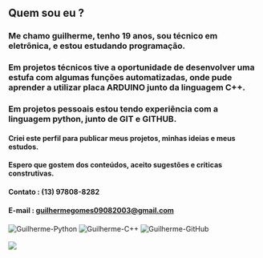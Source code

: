 ## Quem sou eu ?

### Me chamo guilherme, tenho 19 anos, sou técnico em eletrônica, e estou estudando programação.

### Em projetos técnicos tive a oportunidade de desenvolver uma estufa com algumas funções automatizadas, onde pude aprender a utilizar placa ARDUINO junto da linguagem C++.

### Em projetos pessoais estou tendo experiência com a linguagem python, junto de GIT e GITHUB.

#### Criei este perfil para publicar meus projetos, minhas ideias e meus estudos.

#### Espero que gostem dos conteúdos, aceito sugestões e criticas construtivas. 

#### Contato : (13) 97808-8282

#### E-mail : guilhermegomes09082003@gmail.com

<div>
     <img align="center" alt="Guilherme-Python"src="https://img.shields.io/badge/python-3670A0?style=for-the-badge&logo=python&logoColor=ffdd54">
     <img align="center" alt="Guilherme-C++"src="https://img.shields.io/badge/c++-%2300599C.svg?style=for-the-badge&logo=c%2B%2B&logoColor=white">
     <img align="center" alt="Guilherme-GitHub" src="https://img.shields.io/badge/GitHub-100000?style=for-the-badge&logo=github&logoColor=white">
  </div>
  <br>
     <a href="https://www.linkedin.com/in/guilherme-gomes013/" target="_blank"><img src="https://img.shields.io/badge/-LinkedIn-%230077B5?style=for-the-badge&logo=linkedin&logoColor=white" target="_blank"></a>
  
 
